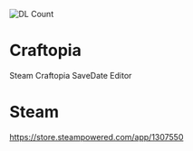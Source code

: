 ![DL Count](https://img.shields.io/github/downloads/turtle-insect/Craftopia/total.svg)

# Craftopia
Steam Craftopia SaveDate Editor

# Steam
https://store.steampowered.com/app/1307550
